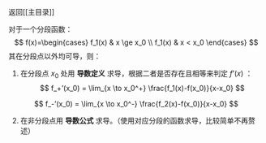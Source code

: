返回[[主目录]]

对于一个分段函数：
$$
f(x)=\begin{cases}
f_1(x)  & x \ge x_0 \\
f_1(x)  & x < x_0
\end{cases}
$$
其在分段点以外均可导，则：
1. 在分段点 $x_0$ 处用 **导数定义** 求导，根据二者是否存在且相等来判定 $f’(x)$ ：
$$
f_+’(x_0) = \lim_{x \to x_0^+} \frac{f_1(x)-f(x_0)}{x-x_0}
$$

$$
f_-’(x_0) = \lim_{x \to x_0^-} \frac{f_2(x)-f(x_0)}{x-x_0}
$$

2. 在非分段点用 **导数公式** 求导。（使用对应分段的函数求导，比较简单不再赘述）
